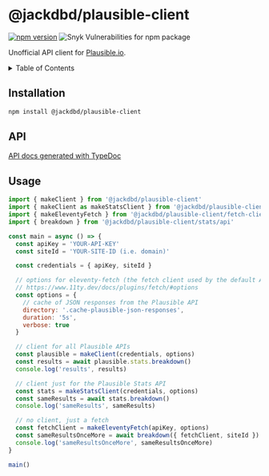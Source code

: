 # @jackdbd/plausible-client

[![npm version](https://badge.fury.io/js/@jackdbd%2Fplausible-client.svg)](https://badge.fury.io/js/@jackdbd%2Fplausible-client)
![Snyk Vulnerabilities for npm package](https://img.shields.io/snyk/vulnerabilities/npm/@jackdbd%2Fplausible-client)

Unofficial API client for [Plausible.io](https://plausible.io/).

<!-- START doctoc generated TOC please keep comment here to allow auto update -->
<!-- DON'T EDIT THIS SECTION, INSTEAD RE-RUN doctoc TO UPDATE -->
<details><summary>Table of Contents</summary>

- [Installation](#installation)
- [API](#api)
- [Usage](#usage)

<!-- END doctoc generated TOC please keep comment here to allow auto update -->
</details>

## Installation

```sh
npm install @jackdbd/plausible-client
```

## API

[API docs generated with TypeDoc](https://jackdbd.github.io/calderone/plausible-client/)

## Usage

```js
import { makeClient } from '@jackdbd/plausible-client'
import { makeClient as makeStatsClient } from '@jackdbd/plausible-client/stats'
import { makeEleventyFetch } from '@jackdbd/plausible-client/fetch-clients/eleventy-fetch'
import { breakdown } from '@jackdbd/plausible-client/stats/api'

const main = async () => {
  const apiKey = 'YOUR-API-KEY'
  const siteId = 'YOUR-SITE-ID (i.e. domain)'

  const credentials = { apiKey, siteId }

  // options for eleventy-fetch (the fetch client used by the default API client)
  // https://www.11ty.dev/docs/plugins/fetch/#options
  const options = {
    // cache of JSON responses from the Plausible API
    directory: '.cache-plausible-json-responses',
    duration: '5s',
    verbose: true
  }

  // client for all Plausible APIs
  const plausible = makeClient(credentials, options)
  const results = await plausible.stats.breakdown()
  console.log('results', results)

  // client just for the Plausible Stats API
  const stats = makeStatsClient(credentials, options)
  const sameResults = await stats.breakdown()
  console.log('sameResults', sameResults)

  // no client, just a fetch
  const fetchClient = makeEleventyFetch(apiKey, options)
  const sameResultsOnceMore = await breakdown({ fetchClient, siteId })
  console.log('sameResultsOnceMore', sameResultsOnceMore)
}

main()
```